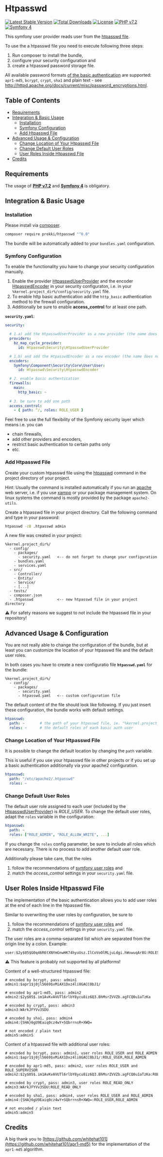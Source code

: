 # Htpasswd

[![Latest Stable Version](https://poser.pugx.org/prokki/htpasswd/version)](https://packagist.org/packages/prokki/htpasswd)
[![Total Downloads](https://poser.pugx.org/prokki/htpasswd/downloads)](https://packagist.org/packages/prokki/htpasswd)
[![License](https://poser.pugx.org/prokki/htpasswd/license)](https://packagist.org/packages/prokki/htpasswd)
[![PHP v7.2](https://img.shields.io/badge/PHP-%E2%89%A57%2E2-0044aa.svg)](https://www.php.net/manual/en/migration72.new-features.php)
[![Symfony 4](https://img.shields.io/badge/Symfony-%E2%89%A54-0044aa.svg)](https://symfony.com/)

This symfony user provider reads user from the [htpasswd file](http://httpd.apache.org/docs/current/misc/password_encryptions.html).

To use the a htpasswd file you need to execute following three steps:
1. Run composer to install the bundle, 
2. configure your security configuration and
3. create a htpasswd password storage file.

All available password formats [of the basic authentication](https://httpd.apache.org/docs/2.4/howto/auth.html) are supported: `apr1-md5`, `bcrypt`, `crypt`, `sha1` and plain text - see
http://httpd.apache.org/docs/current/misc/password_encryptions.html.

## Table of Contents

* [Requirements](#requirements)
* [Integration & Basic Usage](#integration--basic-usage)
  * [Installation](#installation)
  * [Symfony Configuration](#symfony-configuration)
  * [Add Htpasswd File](#add-htpasswd-file)
* [Advanced Usage & Configuration](#advanced-usage--configuration)
  * [Change Location of Your Htpasswd File](#change-location-of-your-htpasswd-file)
  * [Change Default User Roles](#change-default-user-roles)
  * [User Roles Inside Htpasswd File](#user-roles-inside-htpasswd-file)
* [Credits](#credits)
  
## Requirements

The usage of [**PHP v7.2**](https://www.php.net/manual/en/migration72.new-features.php) 
and [**Symfony 4**](https://symfony.com/doc/4.0/setup.html) is obligatory.


     

## Integration & Basic Usage

### Installation

Please install via [composer](https://getcomposer.org/).

```bash
composer require prokki/htpasswd "^0.0"
```

The bundle will be automatically added to your `bundles.yaml` configuration.

### Symfony Configuration

To enable the functionality you have to change your security configuration manually.

1. Enable the provider [HtpasswdUserProvider](src/Security/HtpasswdUserProvider.php)
   and the encoder [HtpasswdEncoder](src/Security/HtpasswdEncoder.php)
   in your security configuraton, i.e. in your
   `%kernel.project_dir%/config/security.yaml` file.
 2. To enable http basic authentication add the `http_basic` authentication method
    to the firewall configuration. 
 3. Additionally be sure to enable **access_control** for at least one path.

**`security.yaml`**:
```yaml
security:

  # 1.a) add the HtpasswdUserProvider as a new provider (the name does not matter)
  providers:
    bz_map_cycle_provider:
      id: Htpasswd\Security\HtpasswdUserProvider

  # 1.b) and add the HtpasswdEncoder as a new encoder (the name does not matter)
  encoders:
    Symfony\Component\Security\Core\User\User:
      id: Htpasswd\Security\HtpasswdEncoder

  # 2. enable basic authentication
  firewalls:
    main:
      http_basic: ~
      
  # 3. be sure to add one path
  access_control:
    - { path: ^/, roles: ROLE_USER }
```

Feel free to use the full flexibility of the Symfoniy security layer which means
i.e. you can

- chain firewalls,
- add other providers and encoders,
- restrict basic authentication to certain paths only
- etc.

### Add Htpasswd File

Create your custom htpasswd file using the [htpasswd](https://httpd.apache.org/docs/2.4/programs/htpasswd.html) command in the
project directory of your project.

Hint: Usually the command is installed automatically if you run an [apache](https://httpd.apache.org/) web server, i.e. if you use
[xampp](https://www.apachefriends.org/) or your package management system.
On linux systems the command is mostly provided by the package `apache2-utils`. 

Create a htpasswd file in your project directory.
Call the following command and type in  your password:
  
```bash
htpasswd -cB .htpasswd admin
```

A new file was created in your project:
```
%kernel.project_dir%/
  - config/
    - packages/
      - security.yaml   <-- do not forget to change your configuration
    - bundles.yaml
    - services.yaml
  - src/
    - Controller/
    - Entity/
    - Service/
    - [...]
  - tests/
  - composer.json
  - .htpasswd           <-- new htpasswd file in your project directory
```

:warning: For safety reasons we suggest to not include the htpasswd file in your repository! 

## Advanced Usage & Configuration

You are not really able to change the configuration of the bundle, but at least
you can customize the location of your htpasswd file and the default user roles.

In both cases you have to create a new configuratio file **`htpasswd.yaml`** for the bundle:
```
%kernel.project_dir%/
  - config/
    - packages/
      - security.yaml
      - htpasswd.yaml   <-- custom configuration file
```

The default content of the file should look like following. If you just insert these
configuration, the bundle works with default settings.
```yaml
htpasswd:
  path: ~       # the path of your htpasswd file, ie. "%kernel.project_dir%/public/passwords.txt" 
  roles: ~      # the default roles of each basic auth user
```

### Change Location of Your Htpasswd File

It is possible to change the default location by changing the `path` variable.

This is useful if you use your htpasswd file in other projects or if you set up
a basic authentication additionally via your apache2 configuration.

```yaml
htpasswd:
  path: "/etc/apache2/.htpasswd" 
  roles: ~
```

### Change Default User Roles

The default user role assigned to each user
(included by the [HtpasswdUserProvider](src/Security/HtpasswdUserProvider.php))
is *ROLE_USER*.
To change the default user roles, adapt the `roles` variable in the configuration:
```yaml
htpasswd:
  path: ~ 
  roles: ["ROLE_ADMIN", "ROLE_ALLOW_WRITE", ...]
```

If you change the `roles` config parameter, be sure to include all roles which are necessary.
There is no process to add another default user role. 

Additionally please take care, that the roles 
1. follow the recommendations of [symfony user roles](https://symfony.com/doc/current/security.html#roles) and
2. match the *access_control* settings in your `security.yaml` file.



## User Roles Inside Htpasswd File

The implementation of the basic authentication allows you to add user roles
at the end of each line in the htpasswd file.

Similar to overwriting the user roles by configuration, be sure to
1. follow the recommendations of [symfony user roles](https://symfony.com/doc/current/security.html#roles) and
2. match the *access_control* settings in your `security.yaml` file.

The user roles are a comma-separated list which are separated from the origin line by a colon. Example:
```
user:$2y$05$G0q46R6tXNYmGnwHK74hyuUsz.IlCoVoOlMLjuLdgi.hWvwuqAr8G:ROLES_A,ROLES_B,ROLES_C
```
  

:warning: This feature is probably not supported by all platforms!

Content of a well-structured htpasswd file:
```
# encoded by bcrypt, pass: admin1
admin1:$apr1$j0jl5669$vMiAX1Dxz4li8GACC0bJ1/

# encoded by apr1-md5, pass: admin2
admin2:$2y$05$.im1AvKvAVUTl6rlbY8ycu8iz6Q3.BhMsrZVVZb.agFCQ0u1aTzKa

# encoded by crypt, pass: admin3
admin3:WArkJFYVv3SDU

# encoded by sha1, pass: admin4
admin4:{SHA}6gU9Eaiq0cz4wY+SQbrrnsR+XWQ=

# not encoded / plain text
admin5:admin5
```

Content of a htpasswd file with additional user roles:
```
# encoded by bcrypt, pass: admin1, user roles ROLE_USER and ROLE_ADMIN
admin1:$apr1$j0jl5669$vMiAX1Dxz4li8GACC0bJ1/:ROLE_USER,ROLE_ADMIN

# encoded by apr1-md5, pass: admin2, user roles ROLE_USER and ROLE_SUPERVISOR
admin2:$2y$05$.im1AvKvAVUTl6rlbY8ycu8iz6Q3.BhMsrZVVZb.agFCQ0u1aTzKa:ROLE_USER,ROLE_SUPERVISOR

# encoded by crypt, pass: admin3, user roles ROLE_READ_ONLY
admin3:WArkJFYVv3SDU:ROLE_READ_ONLY

# encoded by sha1, pass: admin4, user roles ROLE_USER and ROLE_ADMIN
admin4:{SHA}6gU9Eaiq0cz4wY+SQbrrnsR+XWQ=:ROLE_USER,ROLE_ADMIN

# not encoded / plain text
admin5:admin5
```

## Credits

A big thank you to [https://github.com/whitehat101](https://github.com/whitehat101/apr1-md5) for the implementation of the `apr1-md5` algorithm.
 